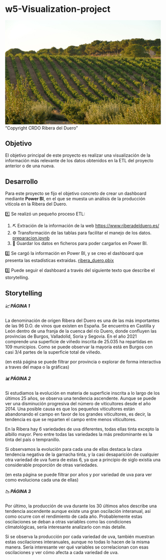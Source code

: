 # w5-Visualization-project

![imagen](https://github.com/AaronNebreda/-w5-Visualization-project/blob/main/img/portada.jpg)
“Copyright CRDO Ribera del Duero”


## Objetivo


El objetivo principal de este proyecto es realizar una visualización de la información más relevante de los datos obtenidos en la ETL del proyecto anterior o de una nueva.


## Desarrollo

Para este proyecto se fijo el objetivo concreto de crear un dashboard mediante **Power BI**, en el que se muesta un análisis de la producción vitícola en la Ribera del Duero.

1️⃣ Se realizó un pequeño proceso ETL:

   1. ⛏  Extración de la información de la web https://www.riberadelduero.es/ 
   2. ⚙  Transformación de las tablas para facilitar el manejo de los datos. [preparacion.ipynb](https://github.com/AaronNebreda/-w5-Visualization-project/blob/main/src/preparacion.ipynb)
   3. 💾 Guardar los datos en ficheros para poder cargarlos en Power BI.
   
   
2️⃣ Se cargó la información en Power BI, y se creo el dashboard que presenta las estadísticas extraidas. [ribera_duero.pbix](https://github.com/AaronNebreda/-w5-Visualization-project/blob/main/presentacion/ribera_duero.pbix)

   
3️⃣ Puede seguir el dashboard a través del siguiente texto que describe el storytelling.


## Storytelling

##### 📈 PÁGINA 1

La denominación de origen Ribera del Duero es una de las más importantes de las 96 D.O. de vinos que existen en España. Se encuentra en Castilla y León dentro de una franja de la cuenca del río Duero, donde confluyen las provincias de Burgos, Valladolid, Soria y Segovia.
En el año 2021  comprende una superficie de viñedo inscrita de 25.035 ha repartidas en 109 municipios. Como se puede observar la mayoría está en Burgos con casi  3/4 partes de la superficie total de viñedo.

(en está página se puede filtrar por provincia o explorar de forma interactiva a traves del mapa o la gráficas)


##### 📊 PÁGINA 2

Si estudiamos la evolución en materia de superficie inscrita a lo largo de los últimos 25 años, se observa una tendencia ascendente. Aunque se puede ver una disminución progresiva del número de viticultores desde el año 2014. Una posible causa es que los pequeños viticultores están abandonando el campo en favor de los grandes viticultores, es decir, la tendencia es que se reparten el campo entre menos viticultores.

En la Ribera hay 6 variedades de uva diferentes, todas ellas tinta excepto la albillo mayor. Pero entre todas las variedades la más predominante es la tinta del país o tempranillo.

Si observamos la evolución para cada una de ellas destaca la clara tendencia negativa de la garnacha tinta, y la casi desaparición de cualquier otra variedad de uva fuera de estas 6, ya que a principio de siglo existía una considerable proporción de otras variedades.

(en esta página se puede filtrar por años y por variedad de uva para ver como evoluciona cada una de ellas)


##### 📉 PÁGINA 3

Por último, la producción de uva durante los 30 últimos años describe una tendencia ascendente aunque existe una gran oscilación interanual, así como ocurre con el rendimiento de cada año. Probablemente estas oscilaciones se deban a otras variables como las condiciones climatológicas, sería interesante analizarlo con más detalle.

Si se observa la producción por cada variedad de uva, también muestran estas oscilaciones interanuales, aunque no todas lo hacen de la misma  manera. Sería interesante ver qué variables se correlacionan con esas oscilaciones y ver cómo afecta a cada variedad de uva.



